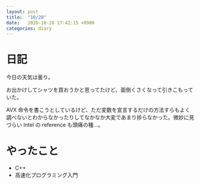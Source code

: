 ```yaml
---
layout: post
title:  "10/28"
date:   2020-10-28 17:42:15 +0900
categories: diary
---
```

# 日記

今日の天気は曇り。

お出かけしてシャツを買おうかと思ってたけど、面倒くさくなって引きこもっていた。

AVX 命令を書こうとしているけど、ただ変数を宣言するだけの方法すらもよく調べないとわからなかったりしてなかなか大変であまり捗らなかった。微妙に見づらい Intel の reference も頭痛の種...。

# やったこと

- C++
- 高速化プログラミング入門